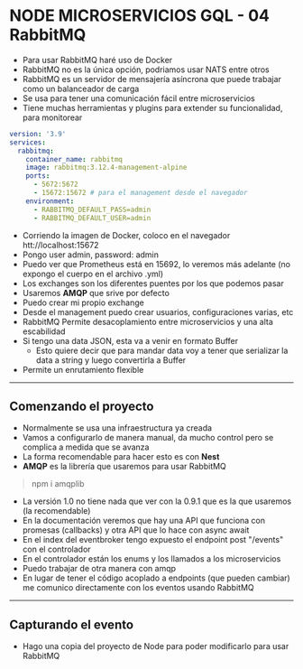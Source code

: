# NODE MICROSERVICIOS GQL - 04 RabbitMQ

- Para usar RabbitMQ haré uso de Docker
- RabbitMQ no es la única opción, podriamos usar NATS entre otros
- RabbitMQ es un servidor de mensajería asíncrona que puede trabajar como un balanceador de carga
- Se usa para tener una comunicación fácil entre microservicios 
- Tiene muchas herramientas y plugins para extender su funcionalidad, para monitorear

~~~yml
version: '3.9'
services:
  rabbitmq:
    container_name: rabbitmq
    image: rabbitmq:3.12.4-management-alpine
    ports:
      - 5672:5672
      - 15672:15672 # para el management desde el navegador
    environment:
      - RABBITMQ_DEFAULT_PASS=admin
      - RABBITMQ_DEFAULT_USER=admin
~~~

- Corriendo la imagen de Docker, coloco en el navegador htt://localhost:15672
- Pongo user admin, password: admin
- Puedo ver que Prometheus está en 15692, lo veremos más adelante (no expongo el cuerpo en el archivo .yml)
- Los exchanges son los diferentes puentes por los que podemos pasar
- Usaremos **AMQP** que srive por defecto
- Puedo crear mi propio exchange
- Desde el management puedo crear usuarios, configuraciones varias, etc
- RabbitMQ Permite desacoplamiento entre microservicios y una alta escabilidad
- Si tengo una data JSON, esta va a venir en formato Buffer
  - Esto quiere decir que para mandar data voy a tener que serializar la data a string y luego convertirla a Buffer
- Permite un enrutamiento flexible
------

## Comenzando el proyecto

- Normalmente se usa una infraestructura ya creada
- Vamos a configurarlo de manera manual, da mucho control pero se complica a medida que se avanza
- La forma recomendable para hacer esto es con **Nest**
- **AMQP** es la librería que usaremos para usar RabbitMQ

> npm i amqplib

- La versión 1.0 no tiene nada que ver con la 0.9.1 que es la que usaremos (la recomendable)
- En la documentación veremos que hay una API que funciona con promesas (callbacks) y otra API que lo hace con async await
- En el index del eventbroker tengo expuesto el endpoint post "/events" con el controlador
- En el controlador están los enums y los llamados a los microservicios
- Puedo trabajar de otra manera con amqp
- En lugar de tener el código acoplado a endpoints (que pueden cambiar) me comunico directamente con los eventos usando RabbitMQ
----

## Capturando el evento

- Hago una copia del proyecto de Node para poder modificarlo para usar RabbitMQ
